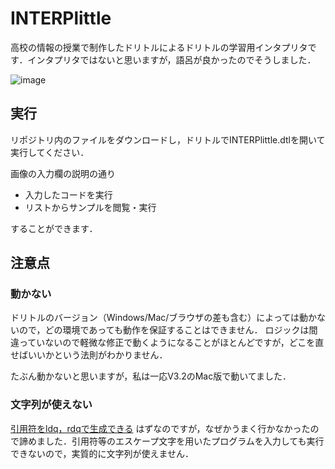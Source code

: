 # INTERPlittle
高校の情報の授業で制作したドリトルによるドリトルの学習用インタプリタです．インタプリタではないと思いますが，語呂が良かったのでそうしました．

![image](https://user-images.githubusercontent.com/49985092/95007498-a118c100-064b-11eb-8ec7-4cbe32e6c97a.png)

## 実行
リポジトリ内のファイルをダウンロードし，ドリトルでINTERPlittle.dtlを開いて実行してください．

画像の入力欄の説明の通り

* 入力したコードを実行
* リストからサンプルを閲覧・実行

することができます．

## 注意点
### 動かない
ドリトルのバージョン（Windows/Mac/ブラウザの差も含む）によっては動かないので，どの環境であっても動作を保証することはできません．
ロジックは間違っていないので軽微な修正で動くようになることがほとんどですが，どこを直せばいいかという法則がわかりません．

たぶん動かないと思いますが，私は一応V3.2のMac版で動いてました．

### 文字列が使えない
[引用符をldq，rdqで生成できる](https://dolittle.eplang.jp/ref_basic?s[]=%E5%BC%95%E7%94%A8%E7%AC%A6#%E6%96%87%E5%AD%97%E5%88%97)
はずなのですが，なぜかうまく行かなかったので諦めました．引用符等のエスケープ文字を用いたプログラムを入力しても実行できないので，実質的に文字列が使えません．
